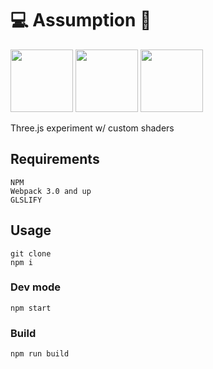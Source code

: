 # :computer: Assumption :ocean:
<img src="https://raw.githubusercontent.com/webpack/media/master/logo/icon-square-big.png" width="100">
<img src="https://upload.wikimedia.org/wikipedia/commons/thumb/d/db/Npm-logo.svg/1280px-Npm-logo.svg.png" width="100">
<img src="https://developers.cloudflare.com/logos/threejs.svg" width="100">

Three.js experiment w/ custom shaders

## Requirements
```
NPM
Webpack 3.0 and up
GLSLIFY
```

## Usage
```
git clone
npm i
```

### Dev mode
```
npm start
```

### Build
```
npm run build
```